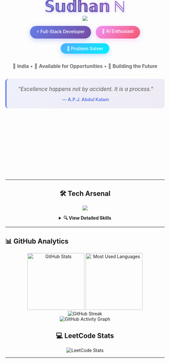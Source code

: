 <div align="center">

<!-- Modern Header with Clean Design -->
<img src="https://capsule-render.vercel.app/api?type=slice&color=0:667eea,100:764ba2&height=200&section=header&text=&fontSize=0&rotate=13&fontAlignY=25&desc=&descAlignY=51&descAlign=62" />

<div style="margin-top: -100px; position: relative;">

<!-- Clean Name Display -->
<h1 style="font-size: 3.5em; font-weight: 700; margin: 20px 0; background: linear-gradient(45deg, #667eea, #764ba2, #f093fb); -webkit-background-clip: text; -webkit-text-fill-color: transparent; text-shadow: 0 2px 10px rgba(102, 126, 234, 0.3);">
  𝕊𝕦𝕕𝕙𝕒𝕟 ℕ
</h1>

<!-- Minimalist Role Cards -->
<div style="display: flex; justify-content: center; gap: 15px; flex-wrap: wrap; margin: 30px 0;">
  <span style="background: linear-gradient(135deg, #667eea, #764ba2); padding: 8px 20px; border-radius: 25px; color: white; font-weight: 500; box-shadow: 0 4px 15px rgba(102, 126, 234, 0.4);">⚡ Full-Stack Developer</span>
  <span style="background: linear-gradient(135deg, #f093fb, #f5576c); padding: 8px 20px; border-radius: 25px; color: white; font-weight: 500; box-shadow: 0 4px 15px rgba(240, 147, 251, 0.4);">🧠 AI Enthusiast</span>
  <span style="background: linear-gradient(135deg, #4facfe, #00f2fe); padding: 8px 20px; border-radius: 25px; color: white; font-weight: 500; box-shadow: 0 4px 15px rgba(79, 172, 254, 0.4);">🎯 Problem Solver</span>
</div>

<!-- Status Indicator -->
<p style="font-size: 1.1em; color: #666; margin: 25px 0;">
  📍 <strong>India</strong> • 💼 <strong>Available for Opportunities</strong> • 🚀 <strong>Building the Future</strong>
</p>

<!-- Inspirational Quote -->
<div style="background: linear-gradient(135deg, rgba(102, 126, 234, 0.1), rgba(116, 75, 162, 0.1)); border-left: 4px solid #667eea; padding: 20px; margin: 30px auto; max-width: 600px; border-radius: 10px;">
  <em style="font-size: 1.2em; color: #555; line-height: 1.6;">"Excellence happens not by accident. It is a process."</em>
  <br><strong style="color: #667eea; margin-top: 10px; display: block;">— A.P.J. Abdul Kalam</strong>
</div>

</div>

<!-- Subtle Divider -->
<svg width="100%" height="20" viewBox="0 0 100 20" style="margin: 40px 0;">
  <defs>
    <linearGradient id="gradient" x1="0%" y1="0%" x2="100%" y2="0%">
      <stop offset="0%" style="stop-color:#667eea;stop-opacity:0" />
      <stop offset="50%" style="stop-color:#667eea;stop-opacity:1" />
      <stop offset="100%" style="stop-color:#764ba2;stop-opacity:0" />
    </linearGradient>
  </defs>
  <line x1="0" y1="10" x2="100" y2="10" stroke="url(#gradient)" stroke-width="2"/>
</svg>

</div>

---

<div align="center">

## 🛠️ **Tech Arsenal**

<p align="center">
  <img src="https://skillicons.dev/icons?i=html,css,tailwind,js,react,nodejs,express,mongodb,mysql,python,java,c,git,vscode&perline=7" />
</p>

<details>
<summary><b>🔍 View Detailed Skills</b></summary>
<br>

| Category | Technologies |
|----------|-------------|
| **Frontend** | ![HTML](https://img.shields.io/badge/-HTML5-E34F26?style=flat-square&logo=html5&logoColor=white) ![CSS](https://img.shields.io/badge/-CSS3-1572B6?style=flat-square&logo=css3&logoColor=white) ![Tailwind](https://img.shields.io/badge/-Tailwind_CSS-38B2AC?style=flat-square&logo=tailwind-css&logoColor=white) ![JavaScript](https://img.shields.io/badge/-JavaScript-F7DF1E?style=flat-square&logo=javascript&logoColor=black) ![React](https://img.shields.io/badge/-React-61DAFB?style=flat-square&logo=react&logoColor=black) |
| **Backend** | ![Node.js](https://img.shields.io/badge/-Node.js-339933?style=flat-square&logo=node.js&logoColor=white) ![Express](https://img.shields.io/badge/-Express-000000?style=flat-square&logo=express&logoColor=white) |
| **Database** | ![MongoDB](https://img.shields.io/badge/-MongoDB-47A248?style=flat-square&logo=mongodb&logoColor=white) ![MySQL](https://img.shields.io/badge/-MySQL-4479A1?style=flat-square&logo=mysql&logoColor=white) |
| **Languages** | ![C](https://img.shields.io/badge/-C-A8B9CC?style=flat-square&logo=c&logoColor=black) ![Python](https://img.shields.io/badge/-Python-3776AB?style=flat-square&logo=python&logoColor=white) ![Java](https://img.shields.io/badge/-Java-ED8B00?style=flat-square&logo=openjdk&logoColor=white) |
| **Tools** | ![Git](https://img.shields.io/badge/-Git-F05032?style=flat-square&logo=git&logoColor=white) ![VS Code](https://img.shields.io/badge/-VS%20Code-007ACC?style=flat-square&logo=visual-studio-code&logoColor=white) |
| **Analytics** | ![Power BI](https://img.shields.io/badge/-Power%20BI-F2C811?style=flat-square&logo=powerbi&logoColor=black) |

</details>

</div>

---

## 📊 **GitHub Analytics**

<div align="center">
  
<!-- Compact GitHub Stats -->
<img height="180em" src="https://github-readme-stats.vercel.app/api?username=ISudhan&show_icons=true&theme=tokyonight&include_all_commits=true&count_private=true&hide_border=true&bg_color=0d1117&icon_color=7f5af0&title_color=7f5af0&text_color=ffffff" alt="GitHub Stats" />

<!-- Most Used Languages -->
<img height="180em" src="https://github-readme-stats.vercel.app/api/top-langs/?username=ISudhan&layout=compact&theme=tokyonight&hide_border=true&bg_color=0d1117&title_color=7f5af0&text_color=ffffff" alt="Most Used Languages" />

</div>

<!-- GitHub Streak -->
<div align="center">
<img src="https://streak-stats.demolab.com?user=ISudhan&theme=tokyonight&border_radius=15&hide_border=true&background=0d1117&ring=7f5af0&fire=ff6b6b&currStreakLabel=ffffff&dates=ffffff" alt="GitHub Streak" />
</div>

<!-- Activity Graph -->
<div align="center">
<img src="https://github-readme-activity-graph.vercel.app/graph?username=ISudhan&theme=tokyo-night&hide_border=true&area=true&line=7f5af0&point=ffffff&bg_color=0d1117&color=ffffff" alt="GitHub Activity Graph" />
</div>

<!-- LeetCode Stats -->
<div align="center">

## 💻 **LeetCode Stats**

<img src="https://leetcard.jacoblin.cool/ISudhan?theme=dark&font=Karma&ext=activity&border_radius=15" alt="LeetCode Stats" />
</div>

---

</div>
